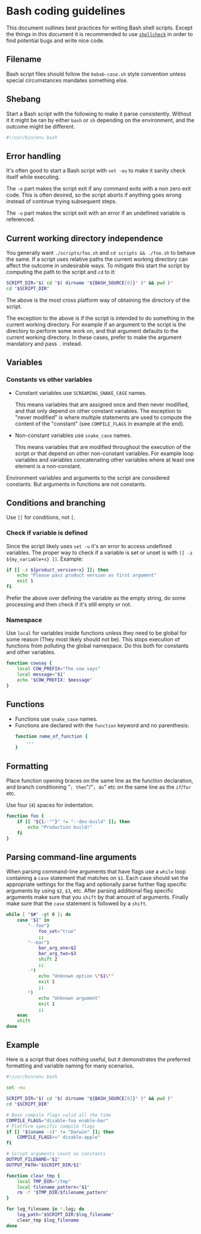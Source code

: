 # Bash coding guidelines

This document outlines best practices for writing Bash shell scripts. Except the things in this
document it is recommended to use [`shellcheck`] in order to find potential bugs and write
nice code.

[`shellcheck`]: https://www.shellcheck.net/

## Filename

Bash script files should follow the `kebab-case.sh` style convention unless special circumstances
mandates something else.

## Shebang

Start a Bash script with the following to make it parse consistently.
Without it it might be ran by either `bash` or `sh` depending on the environment,
and the outcome might be different.

```bash
#!/usr/bin/env bash
```

## Error handling

It's often good to start a Bash script with `set -eu` to make it sanity check itself
while executing.

The `-e` part makes the script exit if any command exits with a non zero exit code.
This is often desired, so the script aborts if anything goes wrong
instead of continue trying subsequent steps.

The `-u` part makes the script exit with an error if an undefined variable is referenced.

## Current working directory independence

You generally want `./scripts/foo.sh` and `cd scripts && ./foo.sh` to behave the same.
If a script uses relative paths the current working directory can affect the outcome in
undesirable ways. To mitigate this start the script by computing the path to the script
and `cd` to it:

```bash
SCRIPT_DIR="$( cd "$( dirname "${BASH_SOURCE[0]}" )" && pwd )"
cd "$SCRIPT_DIR"
```

The above is the most cross platform way of obtaining the directory of the script.

The exception to the above is if the script is intended to do something in the current
working directory. For example if an argument to the script is the directory to perform
some work on, and that argument defaults to the current working directory. In these cases,
prefer to make the argument mandatory and pass `.` instead.

## Variables

### Constants vs other variables

* Constant variables use `SCREAMING_SNAKE_CASE` names.

  This means variables that are assigned once and then never modified, and that only depend on
  other constant variables. The exception to "never modified" is where multiple statements are
  used to compute the content of the "constant" (see `COMPILE_FLAGS` in example at the end).

* Non-constant variables use `snake_case` names.

  This means variables that are modified throughout the execution of the script or that depend
  on other non-constant variables. For example loop variables and variables concatenating other
  variables where at least one element is a non-constant.

Environment variables and arguments to the script are considered constants. But arguments in
functions are not constants.

## Conditions and branching

Use `[[` for conditions, not `[`.

### Check if variable is defined

Since the script likely uses `set -u` it's an error to access undefined variables. The proper way
to check if a variable is set or unset is with `[[ -z ${my_variable+x} ]]`. Example:

```bash
if [[ -z ${product_version+x} ]]; then
    echo "Please pass product version as first argument"
    exit 1
fi
```

Prefer the above over defining the variable as the empty string, do some processing and then check
if it's still empty or not.

### Namespace

Use `local` for variables inside functions unless they need to be global for some reason
(They most likely should not be). This stops execution of functions from polluting the global
namespace. Do this both for constants and other variables.

```bash
function cowsay {
    local COW_PREFIX="The cow says"
    local message="$1"
    echo "$COW_PREFIX: $message"
}
```

## Functions

* Functions use `snake_case` names.
* Functions are declared with the `function` keyword and no parenthesis:
  ```bash
  function name_of_function {
      ...
  }
  ```

## Formatting

Place function opening braces on the same line as the function declaration, and branch
conditioning "`; then`"/"`; do`" etc on the same line as the `if`/`for` etc.

Use four (`4`) spaces for indentation.

```bash
function foo {
    if [[ "${1:-""}" != "--dev-build" ]]; then
        echo "Production build!"
    fi
}
```

## Parsing command-line arguments

When parsing command-line arguments that have flags use a `while` loop containing a `case` statement that
matches on `$1`. Each case should set the appropriate settings for the flag and optionally parse further
flag specific arguments by using `$2`, `$3`, etc. After parsing additional flag specific arguments
make sure that you `shift` by that amount of arguments.
Finally make sure that the `case` statement is followed by a `shift`.

```bash
while [ "$#" -gt 0 ]; do
    case "$1" in
        "--foo")
            foo_set="true"
            ;;
        "--bar")
            bar_arg_one=$2
            bar_arg_two=$3
            shift 2
            ;;
        -*)
            echo "Unknown option \"$1\""
            exit 1
            ;;
        *)
            echo "Unknown argument"
            exit 1
            ;;
    esac
    shift
done
```

## Example

Here is a script that does nothing useful, but it demonstrates the preferred formatting
and variable naming for many scenarios.

```bash
#!/usr/bin/env bash

set -eu

SCRIPT_DIR="$( cd "$( dirname "${BASH_SOURCE[0]}" )" && pwd )"
cd "$SCRIPT_DIR"

# Base compile flags valid all the time
COMPILE_FLAGS="disable-foo enable-bar"
# Platform specific compile flags
if [[ "$(uname -s)" != "Darwin" ]]; then
    COMPILE_FLAGS+=" disable-apple"
fi

# Script arguments count as constants
OUTPUT_FILENAME="$1"
OUTPUT_PATH="$SCRIPT_DIR/$1"

function clear_tmp {
    local TMP_DIR="/tmp"
    local filename_pattern="$1"
    rm -f "$TMP_DIR/$filename_pattern"
}

for log_filename in *.log; do
    log_path="$SCRIPT_DIR/$log_filename"
    clear_tmp $log_filename
done
```
